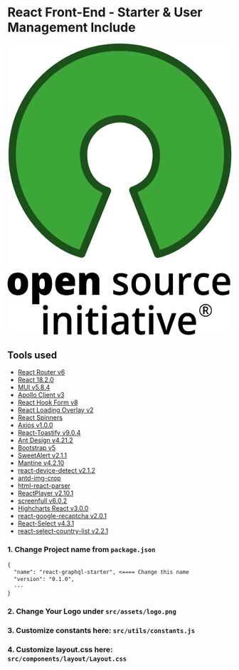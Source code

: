 # React Front-End - Starter & User Management Include

![alt text](https://github.com/joramkimata/admin-react-graphql-starter/blob/main/public/logo_front.png?raw=true)

## Tools used

- [React Router v6](https://reactrouter.com/docs/en/v6/getting-started/overview)
- [React 18.2.0](https://github.com/facebook/react/blob/main/CHANGELOG.md#1820-june-14-2022)
- [MUI v5.8.4](https://github.com/mui/material-ui/tree/v5.8.4)
- [Apollo Client v3](https://github.com/apollographql/apollo-client/tree/v3.7.0-beta.5)
- [React Hook Form v8](https://github.com/react-hook-form/react-hook-form/tree/v8.0.0-alpha.4)
- [React Loading Overlay v2](https://github.com/achmadk/react-loading-overlay-ts/tree/v2.0.0)
- [React Spinners](https://github.com/davidhu2000/react-spinners/tree/0.12.0)
- [Axios v1.0.0](https://github.com/axios/axios/tree/v1.0.0-alpha.1)
- [React-Toastify v9.0.4](https://github.com/fkhadra/react-toastify/tree/v9.0.4)
- [Ant Design v4.21.2](https://github.com/ant-design/ant-design/tree/4.21.2)
- [Bootstrap v5](https://github.com/twbs/bootstrap/tree/v5.2.0-beta1)
- [SweetAlert v2.1.1](https://github.com/t4t5/sweetalert/tree/v2.1.1)
- [Mantine v4.2.10](https://github.com/mantinedev/mantine/tree/4.2.10)
- [react-device-detect v2.1.2](https://github.com/duskload/react-device-detect/tree/v2.1.2)
- [antd-img-crop](https://github.com/nanxiaobei/antd-img-crop)
- [html-react-parser](https://github.com/remarkablemark/html-react-parser/tree/v2.0.0)
- [ReactPlayer v2.10.1](https://github.com/CookPete/react-player/tree/v2.10.1)
- [screenfull v6.0.2](https://github.com/sindresorhus/screenfull/tree/v6.0.2)
- [Highcharts React v3.0.0](https://github.com/highcharts/highcharts-react/tree/v3.0.0)
- [react-google-recaptcha v2.0.1](https://github.com/dozoisch/react-google-recaptcha/tree/v2.0.1)
- [React-Select v4.3.1](https://github.com/jedwatson/react-select/tree/v4.3.1)
- [react-select-country-list v2.2.1](https://github.com/Chun-Lin/react-select-country-list/tree/2.2.1)

### 1. Change Project name from `package.json`

```
{
  "name": "react-graphql-starter", <==== Change this name
  "version": "0.1.0",
  ---
}
```

### 2. Change Your Logo under `src/assets/logo.png`

### 3. Customize constants here: `src/utils/constants.js`

### 4. Customize layout.css here: `src/components/layout/Layout.css`
